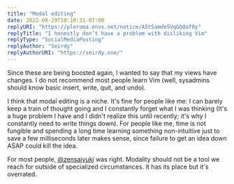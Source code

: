 ```yaml
---
title: "Modal editing"
date: 2022-08-29T10:10:31-07:00
replyURI: "https://pleroma.envs.net/notice/A5tSamde5VqGQOaf0y"
replyTitle: "I honestly don’t have a problem with disliking Vim"
replyType: "SocialMediaPosting"
replyAuthor: "Seirdy"
replyAuthorURI: "https://seirdy.one/"
---
```

Since these are being boosted again, I wanted to say that my views have changes. I do not recommend most people learn Vim (well, sysadmins should know basic insert, write, quit, and undo).

I think that modal editing is a niche. It's fine for people like me: I can barely keep a train of thought going and I constantly forget what I was thinking (It's a huge problem I have and I didn't realize this until recently; it's why I constantly need to write things down). For people like me, time is not fungible and spending a long time learning something non-intuitive just to save a few milliseconds later makes sense, since failure to get an idea down ASAP could kill the idea.

For most people, [@zensaiyuki](https://mastodon.social/@zensaiyuki) was right. Modality should not be a tool we reach for outside of specialized circumstances. It has its place but it's overrated.
